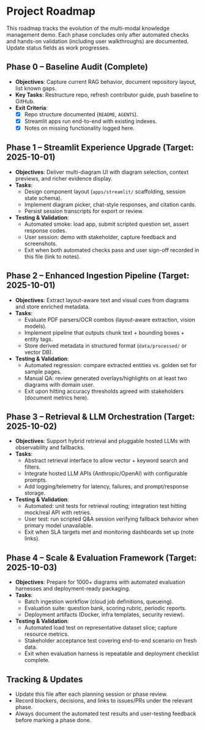# Project Roadmap

This roadmap tracks the evolution of the multi-modal knowledge management demo. Each phase concludes only after automated checks and hands-on validation (including user walkthroughs) are documented. Update status fields as work progresses.

## Phase 0 – Baseline Audit (Complete)
- **Objectives**: Capture current RAG behavior, document repository layout, list known gaps.
- **Key Tasks**: Restructure repo, refresh contributor guide, push baseline to GitHub.
- **Exit Criteria**:
  - [x] Repo structure documented (`README`, `AGENTS`).
  - [x] Streamlit apps run end-to-end with existing indexes.
  - [x] Notes on missing functionality logged here.

## Phase 1 – Streamlit Experience Upgrade (Target: 2025-10-01)
- **Objectives**: Deliver multi-diagram UI with diagram selection, context previews, and richer evidence display.
- **Tasks**:
  - Design component layout (`apps/streamlit/` scaffolding, session state schema).
  - Implement diagram picker, chat-style responses, and citation cards.
  - Persist session transcripts for export or review.
- **Testing & Validation**:
  - Automated smoke: load app, submit scripted question set, assert response codes.
  - User session: demo with stakeholder, capture feedback and screenshots.
  - Exit when both automated checks pass and user sign-off recorded in this file (link to notes).

## Phase 2 – Enhanced Ingestion Pipeline (Target: 2025-10-01)
- **Objectives**: Extract layout-aware text and visual cues from diagrams and store enriched metadata.
- **Tasks**:
  - Evaluate PDF parsers/OCR combos (layout-aware extraction, vision models).
  - Implement pipeline that outputs chunk text + bounding boxes + entity tags.
  - Store derived metadata in structured format (`data/processed/` or vector DB).
- **Testing & Validation**:
  - Automated regression: compare extracted entities vs. golden set for sample pages.
  - Manual QA: review generated overlays/highlights on at least two diagrams with domain user.
  - Exit upon hitting accuracy thresholds agreed with stakeholders (document metrics here).

## Phase 3 – Retrieval & LLM Orchestration (Target: 2025-10-02)
- **Objectives**: Support hybrid retrieval and pluggable hosted LLMs with observability and fallbacks.
- **Tasks**:
  - Abstract retrieval interface to allow vector + keyword search and filters.
  - Integrate hosted LLM APIs (Anthropic/OpenAI) with configurable prompts.
  - Add logging/telemetry for latency, failures, and prompt/response storage.
- **Testing & Validation**:
  - Automated: unit tests for retrieval routing; integration test hitting mock/real API with retries.
  - User test: run scripted Q&A session verifying fallback behavior when primary model unavailable.
  - Exit when SLA targets met and monitoring dashboards set up (note links).

## Phase 4 – Scale & Evaluation Framework (Target: 2025-10-03)
- **Objectives**: Prepare for 1000+ diagrams with automated evaluation harnesses and deployment-ready packaging.
- **Tasks**:
  - Batch ingestion workflow (cloud job definitions, queueing).
  - Evaluation suite: question bank, scoring rubric, periodic reports.
  - Deployment artifacts (Docker, infra templates, security review).
- **Testing & Validation**:
  - Automated load test on representative dataset slice; capture resource metrics.
  - Stakeholder acceptance test covering end-to-end scenario on fresh data.
  - Exit when evaluation harness is repeatable and deployment checklist complete.

## Tracking & Updates
- Update this file after each planning session or phase review.
- Record blockers, decisions, and links to issues/PRs under the relevant phase.
- Always document the automated test results and user-testing feedback before marking a phase done.

